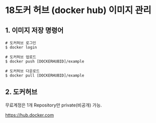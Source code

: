 # 18도커 허브 (docker hub) 이미지 관리

## 1. 이미지 저장 명령어

```
# 도커허브 로그인
$ docker login

# 도커허브 업로드
$ docker push [DOCKERHUBID]/example

# 도커허브 다운로드
$ docker pull [DOCKERHUBID]/example
```

## 2. 도커허브

무료계정은 1개 Repository만 private(비공개) 가능.

https://hub.docker.com
